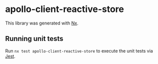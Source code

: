 # apollo-client-reactive-store

This library was generated with [Nx](https://nx.dev).

## Running unit tests

Run `nx test apollo-client-reactive-store` to execute the unit tests via [Jest](https://jestjs.io).
